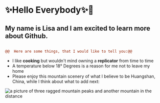 
# ✨Hello Everybody✨👋

## My name is Lisa and I am excited to learn more about Github.

```diff

@@  Here are some things, that I would like to tell you:@@
```
- I like **cooking** but wouldn't mind owning a **replicator** from time to time
- A temperature below 18° Degrees is a reason for me not to leave my home
- Please enjoy this mountain scenery of what I believe to be Huangshan, China, while I think about what to add next:

![a picture of three ragged mountain peaks and another mountain in the distance](https://images.pexels.com/photos/28856539/pexels-photo-28856539/free-photo-of-majestic-peaks-of-huangshan-mountains.jpeg?auto=compress&cs=tinysrgb&w=800)
<!--
**Lisa-Hauschild/Lisa-Hauschild** is a ✨ _special_ ✨ repository because its `README.md` (this file) appears on your GitHub profile.

Here are some ideas to get you started:

- 🔭 I’m currently working on ...

-->
